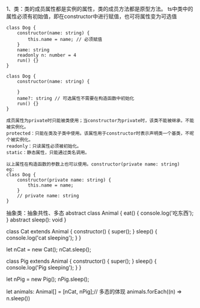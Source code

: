 1、类：类的成员属性都是实例的属性，类的成员方法都是原型方法。
    ts中类中的属性必须有初始值，即在constructor中进行赋值，也可将属性变为可选值

    class Dog {
        constructor(name: string) {
            this.name = name; // 必须赋值
        }
        name: string
        readonly n: number = 4
        run() {}
    }

    class Dog {
        constructor(name: string) {
            
        }
        name?: string // 可选属性不需要在构造函数中初始化
        run() {}
    }

    成员属性为private时只能被类使用；当constructor为private时，该类不能被继承，不能被实例化。
    protected：只能在类及子类中使用。该属性用于constructor时表示声明类一个基类，不呢个被实例化。
    readonly：只读属性必须被初始化。
    static：静态属性，只能通过类名调用。

    以上属性在构造函数的参数上也可以使用。constructor(private name: string)
    eg:
    class Dog {
        constructor(private name: string) {
            this.name = name;
        }
        // private name: string
    }

抽象类：抽象共性、多态
abstract class Animal {
    eat() {
        console.log('吃东西');
    }
    abstract sleep(): void
}

class Cat extends Animal {
    constructor() {
        super();
    }
    sleep() {
        console.log('cat sleeping');
    }
}

let nCat = new Cat();
nCat.sleep();

class Pig extends Animal {
    constructor() {
        super();
    }
    sleep() {
        console.log('Pig sleeping');
    }
}

let nPig = new Pig();
nPig.sleep();

let animals: Animal[] = [nCat, nPig];// 多态的体现
animals.forEach((n) => n.sleep())

